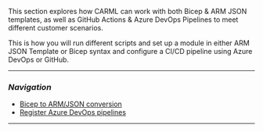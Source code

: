 This section explores how CARML can work with both Bicep & ARM JSON templates, as well as GitHub Actions & Azure DevOps Pipelines to meet different customer scenarios.

This is how you will run different scripts and set up a module in either ARM JSON Template or Bicep syntax and configure a CI/CD pipeline using Azure DevOps or GitHub.

---

### _Navigation_
- [Bicep to ARM/JSON conversion](./Interoperability%20-%20Bicep%20to%20ARM%20conversion)
- [Register Azure DevOps pipelines](./Interoperability%20-%20Register%20Azure%20DevOps%20pipelines)

---
